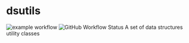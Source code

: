 # dsutils
![example workflow](https://github.com/sjanarth/dsutils/actions/workflows/maven-publish.yml/badge.svg)
![GitHub Workflow Status](https://img.shields.io/github/workflow/status/sjanarth/dsutils/maven-publish)
A set of data structures utility classes
